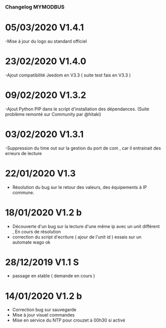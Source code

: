 ### Changelog MYMODBUS 

# 05/03/2020 V1.4.1
-Mise à jour du logo au standard officiel 

# 23/02/2020 V1.4.0
-Ajout compatibilité Jeedom en V3.3 ( suite test fais en V3.3 ) 

# 09/02/2020 V1.3.2
-Ajout Python PIP dans le script d'installation des dépendances. (Suite problème remonté sur Community par @hitaki)

# 03/02/2020 V1.3.1
-Suppression du time out sur la gestion du port de com , car il entrainait des erreurs de lecture

# 22/01/2020 V1.3
- Résolution du bug sur le retour des valeurs, des équipements à IP commune.

# 18/01/2020 V1.2 b
- Découverte d'un bug sur la lecture d'une même ip avec un unit différent , En cours de résolution 
- correction du script d'ecriture ( ajour de l'unit id ) essais sur un automate wago ok  

# 28/12/2019 V1.1 S
- passage en stable ( demande en cours ) 

# 14/01/2020 V1.2 b

- Correction bug sur sauvegarde
- Mise à jour visuel commandes
- Mise en service du NTP pour crouzet à 00h30 si activé
